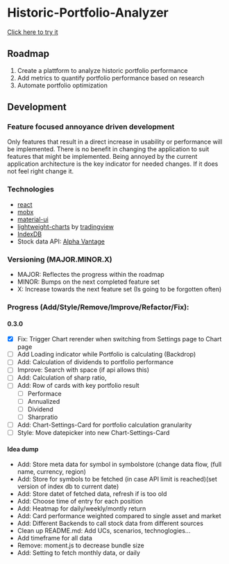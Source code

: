 # Historic-Portfolio-Analyzer

[Click here to try it](https://sirbenedick.github.io/historic-portfolio-analyzer)

## Roadmap

1. Create a plattform to analyze historic portfolio performance
2. Add metrics to quantify portfolio performance based on research
3. Automate portfolio optimization

## Development

### Feature focused annoyance driven development

Only features that result in a direct increase in usability or performance will be implemented.
There is no benefit in changing the application to suit features that might be implemented.
Being annoyed by the current application architecture is the key indicator for needed changes. If it does not feel right change it.

### Technologies

- [react](https://reactjs.org)
- [mobx](https://mobx.js.org/README.html)
- [material-ui](https://material-ui.com)
- [lightweight-charts](https://github.com/tradingview/lightweight-charts) by [tradingview](https://www.tradingview.com/lightweight-charts/)
- [IndexDB](https://developer.mozilla.org/de/docs/Web/API/IndexedDB_API)
- Stock data API: [Alpha Vantage](https://www.alphavantage.co)

### Versioning (MAJOR.MINOR.X)

- MAJOR: Reflectes the progress within the roadmap
- MINOR: Bumps on the next completed feature set
- X: Increase towards the next feature set (Is going to be forgotten often)

### Progress (Add/Style/Remove/Improve/Refactor/Fix):

#### 0.3.0

- [x] Fix: Trigger Chart rerender when switching from Settings page to Chart page
- [ ] Add Loading indicator while Portfolio is calculating (Backdrop)
- [ ] Add: Calculation of dividends to portfolio performance
- [ ] Improve: Search with space (if api allows this)
- [ ] Add: Calculation of sharp ratio,
- [ ] Add: Row of cards with key portfolio result
  - [ ] Performace
  - [ ] Annualized
  - [ ] Dividend
  - [ ] Sharpratio
- [ ] Add: Chart-Settings-Card for portfolio calculation granularity
- [ ] Style: Move datepicker into new Chart-Settings-Card

#### Idea dump

- Add: Store meta data for symbol in symbolstore (change data flow, (full name, currency, region)
- Add: Store for symbols to be fetched (in case API limit is reached)(set version of index db to current date)
- Add: Store datet of fetched data, refresh if is too old
- Add: Choose time of entry for each position
- Add: Heatmap for daily/weekly/montly return
- Add: Card performance weighted compared to single asset and market
- Add: Different Backends to call stock data from different sources
- Clean up README.md: Add UCs, scenarios, technoglogies...
- Add timeframe for all data
- Remove: moment.js to decrease bundle size
- Add: Setting to fetch monthly data, or daily
